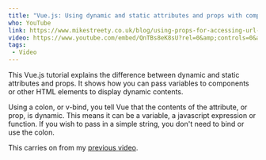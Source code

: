 ```yaml
---
title: "Vue.js: Using dynamic and static attributes and props with components and HTML elements."
who: YouTube
link: https://www.mikestreety.co.uk/blog/using-props-for-accessing-url-parameters-within-components-with-vue-router/
video: https://www.youtube.com/embed/QnTBs8eK8sU?rel=0&amp;controls=0&amp;showinfo=0
tags:
 - Video
---
```


This Vue.js tutorial explains the difference between dynamic and static attributes and props. It shows how you can pass variables to components or other HTML elements to display dynamic contents.

Using a colon, or v-bind, you tell Vue that the contents of the attribute, or prop, is dynamic. This means it can be a variable, a javascript expression or function. If you wish to pass in a simple string, you don't need to bind or use the colon.

This carries on from my [previous video](/talks/vuejs-tutorial-using-props-for-accessing-url-parameters-within-components-with-vue-router-youtube/).
